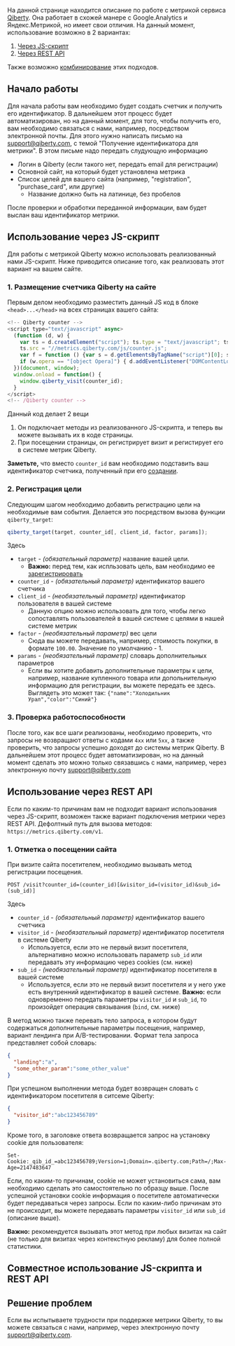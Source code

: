 На данной странице находится описание по работе с метрикой сервиса [Qiberty](https://qiberty.com). Она работает в схожей манере с Google.Analytics и Яндекс.Метрикой, но имеет свои отличия. На данный момент, использование возможно в 2 вариантах:
1. [Через JS-скрипт](#use-js)
2. [Через REST API](#use-rest)

Также возможно [комбинирование](#use-js-rest) этих подходов.

## <a name="start"></a> Начало работы
Для начала работы вам необходимо будет создать счетчик и получить его идентификатор. В дальнейшем этот процесс будет автоматизирован, но на данный момент, для того, чтобы получить его, вам необходимо связаться с нами, например, посредством электронной почты. Для этого нужно написать письмо на [support@qiberty.com](mailto:support@qiberty.com), с темой "Получение идентификатора для метрики". В этом письме надо передать слудующую информацию
- Логин в Qiberty (если такого нет, передать email для регистрации)
- Основной сайт, на который будет установлена метрика
- Список целей для вашего сайта (например, "registration", "purchase_card", или другие)
  - Название должно быть на латинице, без пробелов
 
После проверки и обработки переданной информации, вам будет выслан ваш идентификатор метрики.

## <a name="use-js"></a>Использование через JS-скрипт
Для работы с метрикой Qiberty можно использовать реализованный нами JS-скрипт. Ниже приводится описание того, как реализовать этот вариант на вашем сайте.

### 1. Размещение счетчика Qiberty на сайте
Первым делом необходимо разместить данный JS код в блоке `<head>...</head>` на всех страницах вашего сайта:
```js
<!-- Qiberty counter -->
<script type="text/javascript" async>
  (function (d, w) {
    var ts = d.createElement("script"); ts.type = "text/javascript"; ts.async = true;
    ts.src = "//metrics.qiberty.com/js/counter.js";
    var f = function () {var s = d.getElementsByTagName("script")[0]; s.parentNode.insertBefore(ts, s);};
    if (w.opera == "[object Opera]") { d.addEventListener("DOMContentLoaded", f, false); } else { f(); }
  })(document, window);
  window.onload = function() {
    window.qiberty_visit(counter_id);
  }
</script>
<!-- /Qiberty counter -->
```
Данный код делает 2 вещи
1. Он подключает методы из реализованного JS-скрипта, и теперь вы можете вызывать их в коде страницы.
2. При посещении страницы, он регистрирует визит и регистирует его в системе метрик Qiberty.

**Заметьте,** что вместо `counter_id` вам необходимо подставить ваш идентификатор счетчика, полученный при его [создании](#start).

### 2. Регистрация цели
Следующим шагом необходимо добавить регистрацию цели на необходимые вам события. Делается это посредством вызова функции `qiberty_target`:
```js
qiberty_target(target, counter_id[, client_id, factor, params]);
```
Здесь
- `target` - *(обязательный параметр)* название вашей цели. 
  - **Важно:** перед тем, как испльзовать цель, вам необходимо ее [зарегистрировать](#start)
- `counter_id` - *(обязательный параметр)* идентификатор вашего счетчика
- `client_id` - *(необязательный параметр)* идентификатор пользователя в вашей системе
  - Данную опцию можно использовать для того, чтобы легко сопоставлять пользователей в вашей системе с целями в нашей системе метрик
- `factor` - *(необязательный параметр)* вес цели
  - Сюда вы можете передавать, например, стоимость покупки, в формате `100.00`. Значение по умолчанию - 1.
- `params` - *(необязательный параметр)* словарь дополнительных параметров
  - Если вы хотите добавить дополнительные параметры к цели, например, название купленного товара или допольнительную информацию для регистрации, вы можете передать ее здесь. Выглядеть это может так: `{"name":"Холодильник Урал","color":"Синий"}`

### 3. Проверка работоспособности
После того, как все шаги реализованы, необходимо проверить, что запросы не возвращают ответы с кодами `4хх` или `5хх`, а также проверить, что запросы успешно доходят до системы метрик Qiberty. В дальнейшем этот процесс будет автоматизирован, но на данный момент сделать это можно только связавшись с нами, например, через электронную почту [support@qiberty.com](mailto:support@qiberty.com)

## <a name="use-rest"></a>Использование через REST API
Если по каким-то причинам вам не подходит вариант использования через JS-скрипт, возможен также вариант подключения метрики через REST API. Дефолтный путь для вызова методов: `https://metrics.qiberty.com/v1`.
### 1. Отметка о посещении сайта
При визите сайта посетителем, необходимо вызывать метод регистрации посещения. 
```
POST /visit?counter_id=(counter_id)[&visitor_id=(visitor_id)&sub_id=(sub_id)]
```
Здесь
- `counter_id` - *(обязательный параметр)* идентификатор вашего счетчика
- `visitor_id` - *(необязательный параметр)* идентификатор посетителя в системе Qiberty
  - Используется, если это не первый визит посетителя, альтернативно можно использовать параметр `sub_id` или передавать эту информацию через cookies (см. ниже)
- `sub_id` - *(необязательный параметр)* идентификатор посетителя в вашей системе
  - Используется, если это не первый визит посетителя и у него уже есть внутренний идентификатор в вашей системе. **Важно:** если одновременно передать параметры `visitor_id` и `sub_id`, то произойдет операция связывания (`bind`, см. ниже)

В метод можно также перевать тело запроса, в котором будут содержаться дополнительные параметры посещения, например, вариант лендинга при A/B-тестировании. Формат тела запроса представляет собой словарь:
```json
{
  "landing":"a",
  "some_other_param":"some_other_value"
}
```
При успешном выполнении метода будет возвращен словать с идентификатором посетителя в ситсеме Qiberty:
```json
{
  "visitor_id":"abc123456789"
}
```
Кроме того, в заголовке ответа возвращается запрос на установку cookie для пользователя:
```
Set-Cookie:_qib_id_=abc123456789;Version=1;Domain=.qiberty.com;Path=/;Max-Age=2147483647
```
Если, по каким-то причинам, cookie не может установиться сама, вам необходимо сделать это самостоятельно по образцу выше. После успешной установки cookie информация о посетителе автоматически будет передаваться через запросы. Если по каким-либо причинам это не происходит, вы можете передавать параметры `visitor_id` или `sub_id` (описание выше).

**Важно:** рекомендуется вызывать этот метод при любых визитах на сайт (не только для визитах через контекстную рекламу) для более полной статистики.

## <a name="use-js-rest"></a>Совместное использование JS-скрипта и REST API

## Решение проблем
Если вы испытываете трудности при поддержке метрики Qiberty, то вы можете связаться с нами, например, через электронную почту [support@qiberty.com](mailto:support@qiberty.com).

